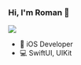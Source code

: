 ### Hi, I'm Roman 👋

![](http://github-profile-summary-cards.vercel.app/api/cards/stats?username=fiato0&theme=dark)

- 📱 iOS Developer
- 💻 SwiftUI, UIKit